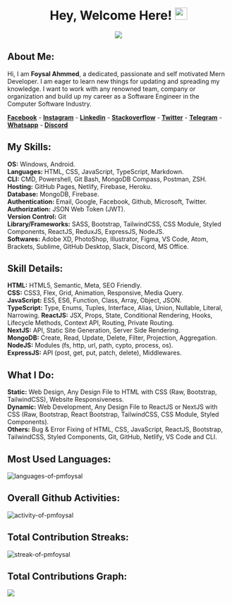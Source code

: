 <h1 align="center">
Hey, Welcome Here!
<img src="https://media.giphy.com/media/hvRJCLFzcasrR4ia7z/giphy.gif" width="28">
</h1>

<p align="center">
<img src="https://readme-typing-svg.herokuapp.com/?lines=I%20am%20a%20Jr.%20Fullstack%20Web%20Developer;Learning%20Web%20Development%20Continiously;Learned%205%20Web%20Languages;Completed%204%2B%20Fullstack%20Projects;Also%2050%2B%20Small%20Projects&font=baloo%20da%202&center=true&height=45&color=fa4eab&vCenter=true&size=20">
</p>

## **About Me:**

Hi, I am **Foysal Ahmmed**, a dedicated, passionate and self motivated Mern Developer. I am eager to learn new things for updating and spreading my knowledge. I want to work with any renowned team, company or organization and build up my career as a Software Engineer in the Computer Software Industry.

[**Facebook**](https://facebook.com/pmfoysalz) - [**Instagram**](https://instagram.com/pmfoysalz) - [**Linkedin**](https://linkedin.com/in/pmfoysal) - [**Stackoverflow**](https://stackoverflow.com/users/18387916) - [**Twitter**](https://twitter.com/pmfoysal) - [**Telegram**](https://t.me/pmfoysal) - [**Whatsapp**](https://wa.me/+8801645114090) - [**Discord**](https://discordapp.com/users/977186632501436476)

## **My Skills:**

**OS:** Windows, Android. <br>
**Languages:** HTML, CSS, JavaScript, TypeScript, Markdown. <br>
**CLI:** CMD, Powershell, Git Bash, MongoDB Compass, Postman, ZSH. <br>
**Hosting:** GitHub Pages, Netlify, Firebase, Heroku. <br>
**Database:** MongoDB, Firebase. <br>
**Authentication:** Email, Google, Facebook, Github, Microsoft, Twitter. <br>
**Authorization:** JSON Web Token (JWT). <br>
**Version Control:** Git <br>
**Library/Frameworks:** SASS, Bootstrap, TailwindCSS, CSS Module, Styled Components, ReactJS, ReduxJS, ExpressJS, NodeJS. <br>
**Softwares:** Adobe XD, PhotoShop, Illustrator, Figma, VS Code, Atom, Brackets, Sublime, GitHub Desktop, Slack, Discord, MS Office. <br>

## **Skill Details:**

**HTML:** HTML5, Semantic, Meta, SEO Friendly. <br>
**CSS:** CSS3, Flex, Grid, Animation, Responsive, Media Query. <br>
**JavaScript:** ES5, ES6, Function, Class, Array, Object, JSON. <br>
**TypeScript:** Type, Enums, Tuples, Interface, Alias, Union, Nullable, Literal, Narrowing.
**ReactJS:** JSX, Props, State, Conditional Rendering, Hooks, Lifecycle Methods, Context API, Routing, Private Routing. <br>
**NextJS:** API, Static Site Generation, Server Side Rendering. <br>
**MongoDB:** Create, Read, Update, Delete, Filter, Projection, Aggregation. <br>
**NodeJS:** Modules (fs, http, url, path, cypto, process, os). <br>
**ExpressJS:** API (post, get, put, patch, delete), Middlewares. <br>

## **What I Do:**

**Static:** Web Design, Any Design File to HTML with CSS (Raw, Bootstrap, TailwindCSS), Website Responsiveness. <br>
**Dynamic:** Web Development, Any Design File to ReactJS or NextJS with CSS (Raw, Bootstrap, React Bootstrap, TailwindCSS, CSS Module, Styled Components). <br>
**Others:** Bug & Error Fixing of HTML, CSS, JavaScript, ReactJS, Bootstrap, TailwindCSS, Styled Components, Git, GitHub, Netlify, VS Code and CLI. <br>

## **Most Used Languages:**

<img src="https://github-readme-stats.vercel.app/api/top-langs/?username=pmfoysal&count_private=true&show_icons=true&hide_border=true&bg_color=2c323a&text_color=eee&icon_color=fa4eab&title_color=fa4eab&cache_seconds=1800&langs_count=10" alt="languages-of-pmfoysal" />

## **Overall Github Activities:**

<img src="https://github-readme-stats.vercel.app/api?username=pmfoysal&count_private=true&show_icons=true&hide_border=true&bg_color=2c323a&text_color=eee&icon_color=fa4eab&title_color=fa4eab&cache_seconds=1800&include_all_commits=false&custom_title=Overall%20Github%20Activities" alt="activity-of-pmfoysal" />

## **Total Contribution Streaks:**

<img src="http://github-readme-streak-stats.herokuapp.com?user=pmfoysal&hide_border=true&date_format=j%20M%5B%20Y%5D&background=2C323A&ring=FA4EAB&currStreakNum=FA4EAB&fire=FA4EAB&sideNums=FA4EAB&currStreakLabel=EEEEEE&sideLabels=EEEEEE&dates=EEEEEE&stroke=EEEEEE84" alt="streak-of-pmfoysal" />

## **Total Contributions Graph:**

![](https://activity-graph.herokuapp.com/graph/?username=pmfoysal&bg_color=2c323a&color=fa4eab&line=fa4eab&point=eeeeee&hide_border=true)
